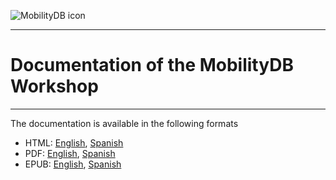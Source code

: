<!--
   ****************************************************************************
    MobilityDB Manual
    Copyright(c) MobilityDB Contributors

    This documentation is licensed under a Creative Commons Attribution-Share
    Alike 3.0 License: https://creativecommons.org/licenses/by-sa/3.0/
   ****************************************************************************
-->
<img src="https://MobilityDB.github.io/MobilityDB/images/mobilitydb-logo.png"
     alt="MobilityDB icon"
     style="float: center; margin-right: 10px;" />

-----------------------------------------------
# **Documentation of the MobilityDB Workshop**
-----------------------------------------------

The documentation is available in the following formats

*   HTML: [English](./index.html), [Spanish](./es/index.html)
*   PDF: [English](./mobilitydb-workshop.pdf), [Spanish](./es/mobilitydb-workshop.pdf)
*   EPUB: [English](./mobilitydb-workshop.epub), [Spanish](./es/mobilitydb-workshop.epub)
